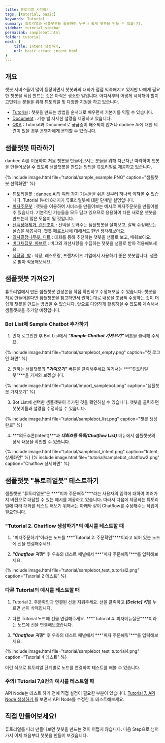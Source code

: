 ```yaml
---
title: 튜토리얼 시작하기 
tags: [tutorial, basic]
keywords: Tutorial
summary: 튜토리얼과 샘플챗봇을 활용하여 누구나 쉽게 챗봇을 만들 수 있습니다.
sidebar: tutorial_sidebar
permalink: samplebot.html
folder: tutorial
next: {
    title: Intent 생성하기,
    url: basic_create_intent.html
}
---
```


## 개요

챗봇 서비스들이 많이 등장하면서 챗봇과의 대화가 점점 익숙해지고 있지만 나에게 필요한 챗봇을 직접 만드는 것은 아직은 생소한 일입니다. 어디서부터 어떻게 시작해야 할지 고민되는 분들을 위해 튜토리얼 및 다양한 지원을 하고 있습니다.
- <span class="link">[Tutorial](/samplebot.html)</span> : 챗봇을 만드는 방법을 순서대로 배우면서 기본기를 익힐 수 있습니다.
- <span class="link">[Document](/index.html)</span> : 기능 별 자세한 설명을 제공하고 있습니다.
- <span class="link">[Q&A](http://doc.danbee.ai/feedback.html#qa-%EA%B2%8C%EC%8B%9C%ED%8C%90)</span> : Tutorial과 Document로 궁금증이 해소되지 않거나 danbee.Ai에 대한 의견이 있을 경우 운영자에게 문의할 수 있습니다.

## 샘플챗봇 따라하기

danbee.Ai를 이용하여 처음 챗봇을 만들어보시는 분들을 위해 차근차근 따라하며 챗봇을 만들어보실 수 있도록 샘플챗봇을 만드는 방법을 튜토리얼로 제공하고 있습니다.

{% include image.html file="tutorial/sample_example.PNG"  caption="샘플챗봇 선택화면" %}

- <span class="link">[튜토리얼봇](/basic_create_intent.html)</span> : danbee.Ai의 여러 가지 기능들을 쉬운 것부터 하나씩 익혀볼 수 있습니다. Tutorial 1부터 8까지가 튜토리얼봇에 대한 단계별 설명입니다.
- <span class="link">[피자주문봇](/advanced_order_pizza_bot.html)</span> : 챗봇을 이용하여 서비스를 만들어보는 예시로 피자주문봇을 만들어볼 수 있습니다. 기본적인 기능들을 모두 담고 있으므로 응용하여 다른 새로운 챗봇을 만드는데 많은 도움이 될 것입니다.
- <span class="link">[선택장애제거, 캡틴초이](/advanced_choice_bot.html)</span> : 선택을 도와주는 샘플챗봇을 살펴보고, 살짝 수정해보는 실습을 해봅시다. 챗봇 페르소나에 대해서도 한번 생각해보아요.
- <span class="link">[의사결정나무봇, 디트](/advanced_decision_tree_bot.html)</span> : 대화를 통해 추천하는 챗봇을 샘플로 보고, 배워보아요.
- <span class="link">[버그채집봇, 파브르](/advanced_bug_hunting_fabre.html)</span> : 버그와 개선사항을 수집하는 챗봇을 샘플로 받아 적용해보세요.
- <span class="link">[식당곰, 밥](/advanced_bug_hunting_fabre.html)</span> : 식당, 레스토랑, 프랜차이즈 기업에서 사용하기 좋은 챗봇입니다. 샘플로 받아 적용해보세요.

## 샘플챗봇 가져오기
튜토리얼에서 만든 샘플챗봇 완성본을 직접 확인하고 수정해보실 수 있습니다. 챗봇을 처음 만들어본다면 샘플챗봇을 참고하면서 원하는대로 내용을 조금씩 수정하는 것이 더 쉽게 챗봇을 만드는 방법일 수 있습니다. 앞으로 다양하게 활용하실 수 있도록 계속해서 샘플챗봇을 추가할 예정입니다.

### Bot List에 Sample Chatbot 추가하기
1) 먼저 로그인한 후 Bot List에서 ***"Sample Chatbot 가져오기"*** 버튼을 클릭해 주세요.

{% include image.html file="tutorial/samplebot_empty.png"  caption="첫 로그인 화면" %}

2) 원하는 샘플챗봇의 ***"가져오기"*** 버튼을 클릭해주세요.여기서는 ***"튜토리얼봇"***을 가져와 보겠습니다.

{% include image.html file="tutorial/import_samplebot.png"  caption="샘플챗봇 가져오기" %}

3) Bot List에 선택한 샘플챗봇이 추가된 것을 확인하실 수 있습니다. 챗봇을 클릭하면 챗봇이름과 설명을 수정하실 수 있습니다.

{% include image.html file="tutorial/samplebot_list.png"  caption="챗봇 생성 완료" %}

4) ***의도추론(Intent)***과 ***대화흐름 목록(Chatflow List)*** 메뉴에서 샘플챗봇의 상세 내용을 확인할 수 있습니다.


{% include image.html file="tutorial/samplebot_intent.png"  caption="Intent 상세화면" %}
{% include image.html file="tutorial/samplebot_chatflow2.png"  caption="Chatflow 상세화면" %}

## 샘플챗봇 "튜토리얼봇" 테스트하기
샘플챗봇 "튜토리얼봇"은 ***"피자 주문해줘"***라는 사용자의 입력에 대하여 여러가지 버전으로 대답할 수 있는 예시를 제공하고 있습니다. 따라서 다음에 제공되는 튜토리얼에 따라 대화를 테스트 해보기 위해서는 아래와 같이 Chatflow를 수정해주는 작업이 필요합니다.

### "Tutorial 2. Chatflow 생성하기"의 예시를 테스트할 때
1) "피자주문하기"이라는 노드를 ***"Tutorial 2. 주문확인"***이라고 되어 있는 노드에 선을 연결해주세요.

2) ***"Chatflow 저장"*** 후 우측의 테스트 패널에서 ***"피자 주문해줘"***를 입력해보세요.

{% include image.html file="tutorial/samplebot_test_tutorial2.png"  caption="Tutorial 2 테스트" %}

### 다른 Tutorial의 예시를 테스트할 때
1) Tutorial 2. 주문확인과 연결된 선을 지워주세요. 선을 클릭하고 ***[Delete] 키***를 누르면 선이 삭제됩니다. 

2) 다른 Tutorial 노드에 선을 연결해주세요. ***"Tutorial 4. 피자메뉴질문"***이라는 노드에 선을 연결해보겠습니다.

3) ***"Chatflow 저장"*** 후 우측의 테스트 패널에서 ***"피자 주문해줘"***를 입력해보세요.

{% include image.html file="tutorial/samplebot_test_tutorial4.png"  caption="Tutorial 4 테스트" %}

이런 식으로 튜토리얼 단계별로 노드를 연결하여 테스트를 해볼 수 있습니다.

### 주의! Tutorial 7,8번의 예시를 테스트할 때
API Node는 테스트 하기 전에 직접 설정이 필요한 부분이 있습니다. <span class="link">[Tutorial 7. API Node 생성하기 ](/basic_api_node.html)</span>를 보면서 API Node를 수정한 후 테스트해보세요.

## 직접 만들어보세요!
튜토리얼를 따라 만들다보면 챗봇을 만드는 것이 어렵지 않습니다. 다음 Step으로 넘어가서 이제 처음부터 챗봇을 만들어 보겠습니다.
